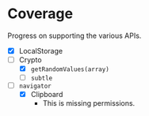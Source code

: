 # Coverage

Progress on supporting the various APIs.

 - [x] LocalStorage
 - [ ] Crypto
    - [x] `getRandomValues(array)`
	- [ ] `subtle`
- [ ] `navigator`
	- [x] Clipboard
		- This is missing permissions.